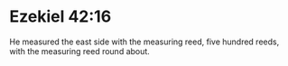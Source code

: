 # Ezekiel 42:16

He measured the east side with the measuring reed, five hundred reeds, with the measuring reed round about.
